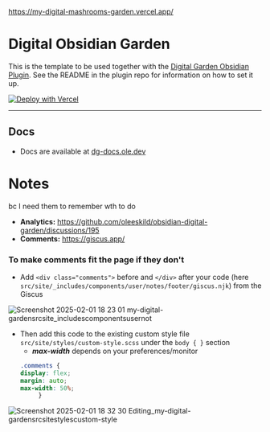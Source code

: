 https://my-digital-mashrooms-garden.vercel.app/


# Digital Obsidian Garden
This is the template to be used together with the [Digital Garden Obsidian Plugin](https://github.com/oleeskild/Obsidian-Digital-Garden). 
See the README in the plugin repo for information on how to set it up.

[![Deploy with Vercel](https://vercel.com/button)](https://vercel.com/new/clone?repository-url=https://github.com/oleeskild/digitalgarden)

---
## Docs
- Docs are available at [dg-docs.ole.dev](https://dg-docs.ole.dev/)

# Notes
bc I need them to remember wth to do
- **Analytics:** https://github.com/oleeskild/obsidian-digital-garden/discussions/195
- **Comments:** https://giscus.app/
### To make comments fit the page if they don't
- Add `<div class="comments">` before and `</div>` after your code (here `src/site/_includes/components/user/notes/footer/giscus.njk`) from the Giscus

![Screenshot 2025-02-01 18 23 01 my-digital-gardensrcsite_includescomponentsusernot](https://github.com/user-attachments/assets/04840399-2489-4aef-8ca3-2842ff81cd69)
  - Then add this code to the existing custom style file `src/site/styles/custom-style.scss` under the `body { }` section
      - ***max-width*** depends on your preferences/monitor
    ```css
    .comments {
    display: flex;
    margin: auto;
    max-width: 50%; 
         }
    ```

![Screenshot 2025-02-01 18 32 30 Editing_my-digital-gardensrcsitestylescustom-style](https://github.com/user-attachments/assets/2f1aa2a8-d8de-4bcb-b4dc-bc473b2dc6e1)



